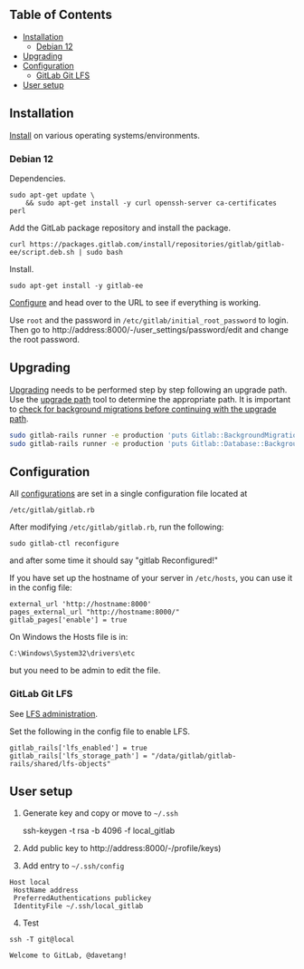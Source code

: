 ## Table of Contents

  - [Installation](#installation)
    - [Debian 12](#debian-12)
  - [Upgrading](#upgrading)
  - [Configuration](#configuration)
    - [GitLab Git LFS](#gitlab-git-lfs)
  - [User setup](#user-setup)

## Installation

[Install](https://about.gitlab.com/install/) on various operating
systems/environments.

### Debian 12

Dependencies.

```console
sudo apt-get update \
    && sudo apt-get install -y curl openssh-server ca-certificates perl
```

Add the GitLab package repository and install the package.

```console
curl https://packages.gitlab.com/install/repositories/gitlab/gitlab-ee/script.deb.sh | sudo bash
```

Install.

```console
sudo apt-get install -y gitlab-ee
```

[Configure](#configuration) and head over to the URL to see if everything is
working.

Use `root` and the password in `/etc/gitlab/initial_root_password` to login.
Then go to http://address:8000/-/user_settings/password/edit and change the
root password.

## Upgrading

[Upgrading](https://docs.gitlab.com/ee/update/package/) needs to be performed
step by step following an upgrade path. Use the [upgrade
path](https://gitlab-com.gitlab.io/support/toolbox/upgrade-path/) tool to
determine the appropriate path. It is important to [check for background
migrations before continuing with the upgrade
path](https://docs.gitlab.com/ee/update/background_migrations.html).

```bash
sudo gitlab-rails runner -e production 'puts Gitlab::BackgroundMigration.remaining'
sudo gitlab-rails runner -e production 'puts Gitlab::Database::BackgroundMigration::BatchedMigration.queued.count'
```

## Configuration

All
[configurations](https://docs.gitlab.com/omnibus/settings/configuration.html)
are set in a single configuration file located at

    /etc/gitlab/gitlab.rb

After modifying `/etc/gitlab/gitlab.rb`, run the following:

    sudo gitlab-ctl reconfigure

and after some time it should say "gitlab Reconfigured!"

If you have set up the hostname of your server in `/etc/hosts`, you can use it
in the config file:

    external_url 'http://hostname:8000'
    pages_external_url "http://hostname:8000/"
    gitlab_pages['enable'] = true

On Windows the Hosts file is in:

    C:\Windows\System32\drivers\etc

but you need to be admin to edit the file.

### GitLab Git LFS

See [LFS
administration](https://docs.gitlab.com/ee/administration/lfs/index.html).

Set the following in the config file to enable LFS.

```
gitlab_rails['lfs_enabled'] = true
gitlab_rails['lfs_storage_path'] = "/data/gitlab/gitlab-rails/shared/lfs-objects"
```

## User setup

1. Generate key and copy or move to `~/.ssh`

    ssh-keygen -t rsa -b 4096 -f local_gitlab

2. Add public key to http://address:8000/-/profile/keys)

3. Add entry to `~/.ssh/config`

```
Host local
 HostName address
 PreferredAuthentications publickey
 IdentityFile ~/.ssh/local_gitlab
```

4. Test

```console
ssh -T git@local
```
```
Welcome to GitLab, @davetang!
```

